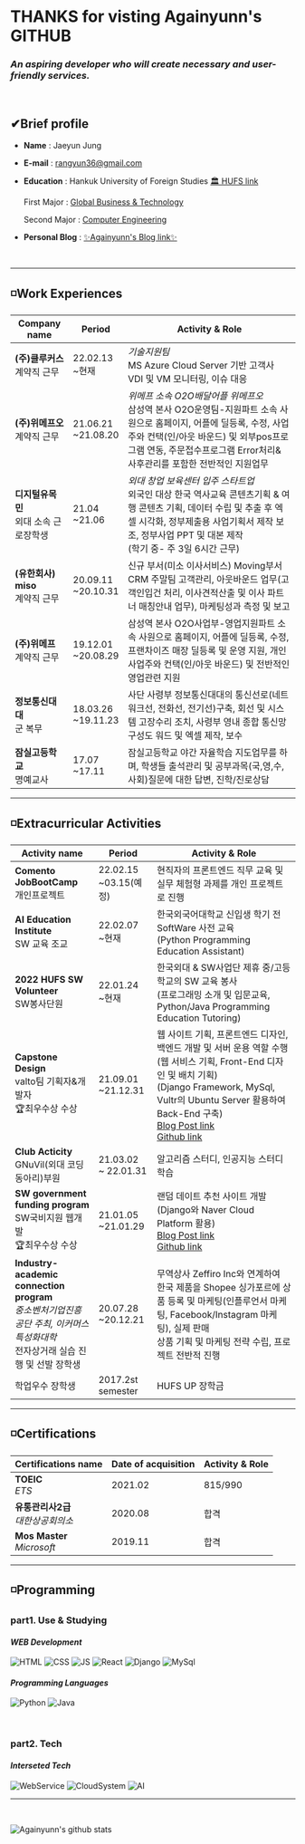 # THANKS for visting Againyunn's GITHUB

### <em>An aspiring developer who will create necessary and user-friendly services.</em>

<br>

## <strong>✔Brief profile</strong>

- <b>Name</b> : Jaeyun Jung
   
- <b>E-mail</b> : rangyun36@gmail.com

- <b>Education</b> : Hankuk University of Foreign Studies [🏛 HUFS link](https://www.hufs.ac.kr)

     First Major : [Global Business & Technology](http://hufsgbtgbt.cafe24.com)

     Second Major : [Computer Engineering](https://computer.hufs.ac.kr/ces/index.do)

- <b>Personal Blog</b> : [✨Againyunn's Blog link✨](https://blog.naver.com/rangyun)
<br>

---

## <strong>◽Work Experiences</strong>

| <b> Company name | Period | Activity & Role </b> |
|---|---|---|
| <strong>(주)클루커스</strong> <br>계약직 근무 | 22.02.13<br>~현재  |<em>기술지원팀</em> <br>MS Azure Cloud Server 기반 고객사 VDI 및 VM 모니터링, 이슈 대응 |
| <strong>(주)위메프오</strong> <br>계약직 근무 | 21.06.21 <br>~21.08.20 |<em>위메프 소속 O2O배달어플 위메프오</em> <br> 삼성역 본사 O2O운영팀-지원파트 소속 사원으로 홈페이지, 어플에 딜등록, 수정, 사업주와 컨택(인/아웃 바운드) 및 외부pos프로그램 연동, 주문접수프로그램 Error처리& 사후관리를 포함한 전반적인 지원업무|
| <strong>디지털유목민 </strong> <br> 외대 소속 근로장학생 | 21.04 <br>~21.06 |<em>외대 창업 보육센터 입주 스타트업</em> <br> 외국인 대상 한국 역사교육 콘텐츠기획 & 여행 콘텐츠 기획, 데이터 수립 및 추출 후 엑셀 시각화, 정부제출용 사업기획서 제작 보조, 정부사업 PPT 및 대본 제작<br>(학기 중- 주 3일 6시간 근무) |
| <strong>(유한회사) miso</strong> <br>계약직 근무 | 20.09.11 <br>~20.10.31 | 신규 부서(미소 이사서비스) Moving부서 CRM 주말팀 고객관리, 아웃바운드 업무(고객인입건 처리, 이사견적산출 및 이사 파트너 매칭안내 업무), 마케팅성과 측정 및 보고 |
| <strong>(주)위메프</strong> <br>계약직 근무 | 19.12.01 <br>~20.08.29 | 삼성역 본사 O2O사업부-영업지원파트 소속 사원으로 홈페이지, 어플에 딜등록, 수정, 프랜차이즈 매장 딜등록 및 운영 지원, 개인 사업주와 컨택(인/아웃 바운드) 및 전반적인 영업관련 지원 |
| <strong>정보통신대대</strong> <br>군 복무 | 18.03.26 <br>~19.11.23 | 사단 사령부 정보통신대대의 통신선로(네트워크선, 전화선, 전기선)구축, 회선 및 시스템 고장수리 조치, 사령부 영내 종합 통신망 구성도 워드 및 엑셀 제작, 보수 |
| <strong>잠실고등학교</strong> <br>명예교사 | 17.07 <br>~17.11 | 잠실고등학교 야간 자율학습 지도업무를 하며, 학생들 출석관리 및 공부과목(국,영,수,사회)질문에 대한 답변, 진학/진로상담 |

---
## ◽Extracurricular Activities

| <b> Activity name | Period | Activity & Role </b> |
|---|---|---|
| <strong>Comento JobBootCamp</strong> <br>개인프로젝트 | 22.02.15<br>~03.15(예정) | 현직자의 프론트엔드 직무 교육 및 실무 체험형 과제를 개인 프로젝트로 진행 |
| <strong>AI Education Institute</strong> <br>SW 교육 조교 | 22.02.07<br>~현재 | 한국외국어대학교 신입생 학기 전 SoftWare 사전 교육<br>(Python Programming Education Assistant) |
| <strong>2022 HUFS SW Volunteer</strong> <br>SW봉사단원 | 22.01.24 <br>~현재 | 한국외대 & SW사업단 제휴 중/고등학교의 SW 교육 봉사<br>(프로그래밍 소개 및 입문교육, Python/Java Programming Education Tutoring) |
| <strong>Capstone Design</strong> <br>valto팀 기획자&개발자<br>🏆최우수상 수상  | 21.09.01<br>~21.12.31 | 웹 사이트 기획, 프론트엔드 디자인, 백엔드 개발 및 서버 운용 역할 수행<br>(웹 서비스 기획, Front-End 디자인 및 배치 기획)<br>(Django Framework, MySql, Vultr의 Ubuntu Server 활용하여 Back-End 구축)<br>[Blog Post link](https://blog.naver.com/rangyun/222619359347) <br>[Github link](https://github.com/Againyunn/valto) |
| <strong>Club Acticity</strong> <br>GNuVil(외대 코딩 동아리)부원 | 21.03.02<br>~ 22.01.31 | 알고리즘 스터디, 인공지능 스터디 학습 |
| <strong>SW government funding program</strong> <br>SW국비지원 웹개발 <br>🏆최우수상 수상 | 21.01.05<br>~21.01.29 | 랜덤 데이트 추천 사이트 개발 <br>(Django와 Naver Cloud Platform 활용)  <br>[Blog Post link](https://blog.naver.com/rangyun/222240831159) <br>[Github link](https://github.com/Againyunn/RandomDating)|
| <strong>Industry-academic connection program</strong> <br><em>중소벤처기업진흥공단 주최, 이커머스특성화대학</em><br>전자상거래 실습 진행 및 선발 장학생 | 20.07.28<br>~20.12.21 | 무역상사 Zeffiro Inc와 연계하여 한국 제품을 Shopee 싱가포르에 상품 등록 및 마케팅(인플루언서 마케팅, Facebook/Instagram 마케팅), 실제 판매 <br>상품 기획 및 마케팅 전략 수립, 프로젝트 전반적 진행 |
| 학업우수 장학생 | 2017.2st semester | HUFS UP 장학금 |

---
## ◽Certifications
| <b> Certifications name | Date of acquisition | Activity & Role </b> |
|---|---|---|
|<strong>TOEIC</strong> <br><em>ETS</em> | 2021.02 | 815/990 |
|<strong>유통관리사2급</strong> <br><em>대한상공회의소</em> | 2020.08 | 합격 |
|<strong>Mos Master </strong> <br><em>Microsoft</em>| 2019.11 | 합격 |


---
## ◽Programming

### part1. Use & Studying
#### <em> WEB Development</em>

![HTML](https://img.shields.io/static/v1?label=lang&message=HTML&color=red)
![CSS](https://img.shields.io/static/v1?label=lang&message=CSS&color=1252FF)
![JS](https://img.shields.io/static/v1?label=lang&message=JS&color=FFE800)
![React](https://img.shields.io/static/v1?label=lib&message=React&color=00B3EE)
![Django](https://img.shields.io/static/v1?label=framework&message=Django&color=00B173)
![MySql](https://img.shields.io/static/v1?label=lang&message=MySql&color=FF9F00)

#### <em>Programming Languages</em>

![Python](https://img.shields.io/static/v1?label=lang&message=Python&color=02319E)
![Java](https://img.shields.io/static/v1?label=lang&message=Java&color=FF4900)

<br>

### part2. Tech
#### <em>Interseted Tech</em>
![WebService](https://img.shields.io/static/v1?label=tech&message=Web&color=#FF88A7)
![CloudSystem](https://img.shields.io/static/v1?label=tech&message=CloudSys&color=white)
![AI](https://img.shields.io/static/v1?label=tech&message=AI&color=7842FC)

---

<br>

![Againyunn's github stats](https://github-readme-stats.vercel.app/api?username=Againyunn&show_icons=true)
